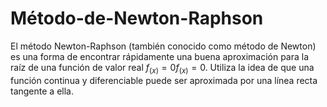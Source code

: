 # Método-de-Newton-Raphson

El método Newton-Raphson (también conocido como método de Newton) es una forma de encontrar rápidamente una buena aproximación para la raíz de una función de valor real $f_{(x)} = 0f_{(x)} = 0$. Utiliza la idea de que una función continua y diferenciable puede ser aproximada por una línea recta tangente a ella.
